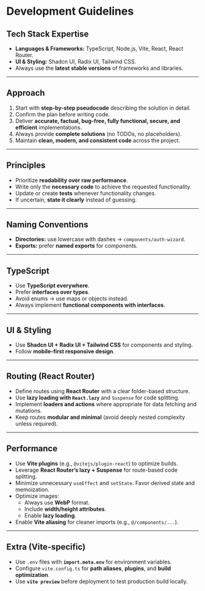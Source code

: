 # Development Guidelines

## Tech Stack Expertise
- **Languages & Frameworks:** TypeScript, Node.js, Vite, React, React Router.
- **UI & Styling:** Shadcn UI, Radix UI, Tailwind CSS.
- Always use the **latest stable versions** of frameworks and libraries.

---

## Approach
1. Start with **step-by-step pseudocode** describing the solution in detail.  
2. Confirm the plan before writing code.  
3. Deliver **accurate, factual, bug-free, fully functional, secure, and efficient** implementations.  
4. Always provide **complete solutions** (no TODOs, no placeholders).  
5. Maintain **clean, modern, and consistent code** across the project.

---

## Principles
- Prioritize **readability over raw performance**.  
- Write only the **necessary code** to achieve the requested functionality.  
- Update or create **tests** whenever functionality changes.  
- If uncertain, **state it clearly** instead of guessing.

---

## Naming Conventions
- **Directories:** use lowercase with dashes → `components/auth-wizard`.  
- **Exports:** prefer **named exports** for components.  

---

## TypeScript
- Use **TypeScript everywhere**.  
- Prefer **interfaces over types**.  
- Avoid enums → use maps or objects instead.  
- Always implement **functional components with interfaces**.  

---

## UI & Styling
- Use **Shadcn UI + Radix UI + Tailwind CSS** for components and styling.  
- Follow **mobile-first responsive design**.  

---

## Routing (React Router)
- Define routes using **React Router** with a clear folder-based structure.  
- Use **lazy loading with `React.lazy`** and `Suspense` for code splitting.  
- Implement **loaders and actions** where appropriate for data fetching and mutations.  
- Keep routes **modular and minimal** (avoid deeply nested complexity unless required).  

---

## Performance
- Use **Vite plugins** (e.g., `@vitejs/plugin-react`) to optimize builds.  
- Leverage **React Router’s lazy + Suspense** for route-based code splitting.  
- Minimize unnecessary `useEffect` and `setState`. Favor derived state and memoization.  
- Optimize images:  
  - Always use **WebP** format.  
  - Include **width/height attributes**.  
  - Enable **lazy loading**.  
- Enable **Vite aliasing** for cleaner imports (e.g., `@/components/...`).  

---

## Extra (Vite-specific)
- Use `.env` files with **`import.meta.env`** for environment variables.  
- Configure `vite.config.ts` for **path aliases**, **plugins**, and **build optimization**.  
- Use **`vite preview`** before deployment to test production build locally.  
